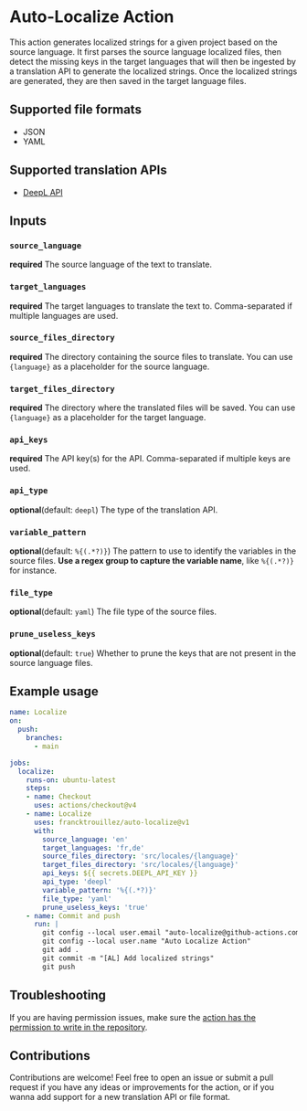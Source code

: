 # Auto-Localize Action

This action generates localized strings for a given project based on the source language. It first parses the source language localized files, then detect the missing keys in the target languages that will then be ingested by a translation API to generate the localized strings. Once the localized strings are generated, they are then saved in the target language files.

## Supported file formats
- JSON
- YAML

## Supported translation APIs
- [DeepL API](https://www.deepl.com/en/pro-api)

## Inputs

### `source_language`
**required** The source language of the text to translate.
### `target_languages`
**required** The target languages to translate the text to. Comma-separated if multiple languages are used.
### `source_files_directory`
**required** The directory containing the source files to translate. You can use `{language}` as a placeholder for the source language.
### `target_files_directory`
**required** The directory where the translated files will be saved. You can use `{language}` as a placeholder for the target language.
### `api_keys`
**required** The API key(s) for the API. Comma-separated if multiple keys are used.
### `api_type`
**optional**(default: `deepl`) The type of the translation API.
### `variable_pattern`
**optional**(default: `%{(.*?)}`) The pattern to use to identify the variables in the source files. **Use a regex group to capture the variable name**, like `%{(.*?)}` for instance.
### `file_type`
**optional**(default: `yaml`) The file type of the source files.
### `prune_useless_keys`
**optional**(default: `true`) Whether to prune the keys that are not present in the source language files.


## Example usage

```yaml
name: Localize
on:
  push:
    branches:
      - main

jobs:
  localize:
    runs-on: ubuntu-latest
    steps:
    - name: Checkout
      uses: actions/checkout@v4
    - name: Localize
      uses: francktrouillez/auto-localize@v1
      with:
        source_language: 'en'
        target_languages: 'fr,de'
        source_files_directory: 'src/locales/{language}'
        target_files_directory: 'src/locales/{language}'
        api_keys: ${{ secrets.DEEPL_API_KEY }}
        api_type: 'deepl'
        variable_pattern: '%{(.*?)}'
        file_type: 'yaml'
        prune_useless_keys: 'true'
    - name: Commit and push
      run: |
        git config --local user.email "auto-localize@github-actions.com"
        git config --local user.name "Auto Localize Action"
        git add .
        git commit -m "[AL] Add localized strings"
        git push
```

## Troubleshooting

If you are having permission issues, make sure the [action has the permission to write in the repository](https://docs.github.com/en/actions/using-jobs/assigning-permissions-to-jobs).

## Contributions

Contributions are welcome! Feel free to open an issue or submit a pull request if you have any ideas or improvements for the action, or if you wanna add support for a new translation API or file format.
